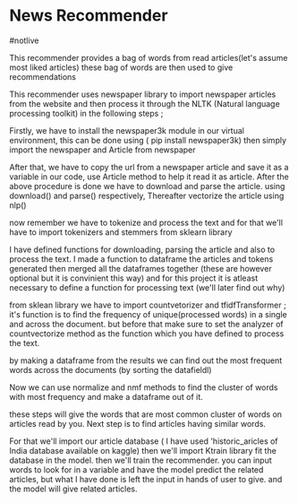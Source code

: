 # News Recommender
#notlive

This recommender provides a bag of words from read articles(let's assume most liked articles)
these bag of words are then used to give recommendations

This recommender uses newspaper library to import newspaper articles from the website and then process it through the NLTK (Natural language processing toolkit) in the following steps ; 

Firstly, we have to install the newspaper3k module in our virtual environment, this can be done using ( pip install newspaper3k)
then simply import the newspaper and Article from newspaper

After that, we have to copy the url from a newspaper article and save it as a variable in our code, use Article method to help it read it as article.
After the above procedure is done we have to download and parse the article. using download() and parse() respectively, Thereafter vectorize the article using nlp()

now remember we have to tokenize and process the text and for that we'll have to import tokenizers and stemmers from sklearn library

I have defined functions for downloading, parsing the article and also to process the text. 
I made a function to dataframe the articles and tokens generated then merged all the dataframes together (these are however optional but it is convinient this way) and for this project it is atleast necessary to define a function for processing text (we'll later find out why)

from sklean library we have to import countvetorizer and tfidfTransformer ; it's function is to find the frequency of unique(processed words) in a single and across the document. but before that make sure to set the analyzer of countvectorize method as the function which you have defined to process the text.

by making a dataframe from the results we can find out the most frequent words across the documents (by sorting the datafieldl)

Now we can use normalize and nmf methods to find the cluster of words with most frequency and make a dataframe out of it. 

these steps will give the words that are most common cluster of words on articles read by you. Next step is to find articles having similar words.

For that we'll import our article database ( I have used 'historic_aricles of India database available on kaggle)
then we'll import Ktrain library fit the database in the model. then we'll train the recommender. 
you can input words to look for in a variable and have the model predict the related articles, but what I have done is left the input in hands of user to give. and the model will give related articles.
